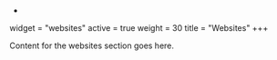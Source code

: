 +
widget = "websites"
active = true
weight = 30
title = "Websites"
+++

Content for the websites section goes here.